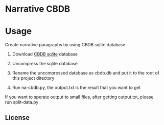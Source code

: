 # Narrative CBDB

# Usage

Create narrative paragraphs by using CBDB sqlite database

1. Download [CBDB sqlite](https://huggingface.co/datasets/cbdb/cbdb-sqlite/blob/main/latest.7z) database

2. Uncompress the sqlite database

3. Rename the uncompressed database as cbdb.db and put it to the root of this project directory

4. Run na-cbdb.py, the output.txt is the result that you want to get

If you want to sperate output to small files, after getting output.txt, please run split-data.py

## License